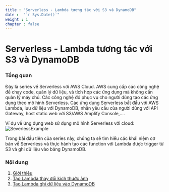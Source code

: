 ```yaml
---
title : "Serverless - Lambda tương tác với S3 và DynamoDB"
date :  "`r Sys.Date()`" 
weight : 1 
chapter : false
---
```

# Serverless - Lambda tương tác với S3 và DynamoDB

### Tổng quan

Đây là series về Serverless với AWS Cloud. AWS cung cấp các công nghệ để chạy code, quản lý dữ liệu, và tích hợp các ứng dụng mà không cần quản lý máy chủ. Các công nghệ đó phục vụ cho người dùng tạo các ứng dụng theo mô hình Serverless. Các ứng dụng Serverless bắt đầu với AWS Lambda, lưu dữ liệu với DynamoDB, nhận yêu cầu của người dùng với API Gateway, host static web với S3/AWS Amplify Console,....

Ví dụ về ứng dụng web sử dụng mô hình Serverless với cloud:
![SeverlessExample](/images/Arch-Diagrams_Serverless-Category-Page_WebApp.png?featherlight=false&width=90pc)

Trong bài đầu tiên của series này, chúng ta sẽ tìm hiểu các khái niệm cơ bản về Serverless và thực hành tạo các function với Lambda được trigger từ S3 và ghi dữ liệu vào bảng DynamoDB. 
### Nội dung

 1. [Giới thiệu](1-introduce/)
 2. [Tạo Lambda thay đổi kích thước ảnh](2-resize-image-function/)
 3. [Tạo Lambda ghi dữ liệu vào DynamoDB](3-write-data-to-dynaomodb/)
